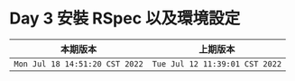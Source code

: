 # Day 3 安裝 RSpec 以及環境設定

|本期版本|上期版本
|:---:|:---:|
`Mon Jul 18 14:51:20 CST 2022` | `Tue Jul 12 11:39:01 CST 2022`
